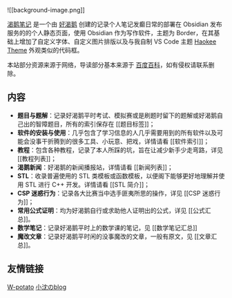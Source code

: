 ![[background-image.png]]

[渴鹅笔记](https://publish.obsidian.md/haokee-note/) 是一个由 [好渴鹅](https://www.luogu.com.cn/user/661980) 创建的记录个人笔记发癫日常的部署在 Obsidian 发布服务的的个人静态页面，使用 Obsidian 作为写作软件，主题为 Border，在其基础上增加了自定义字体、自定义图片排版以及与我自制 VS Code 主题 [Haokee Theme](https://marketplace.visualstudio.com/items?itemName=haokee.haokee-theme) 外观类似的代码框。

本站部分资源来源于网络，导读部分基本来源于 [百度百科](https://baike.baidu.com/)，如有侵权请联系删除。

## 内容

- **题目与题解**：记录好渴鹅平时考试、模拟赛或是刷题时留下的题解或好渴鹅自己出的智障题目，所有的索引保存在 [[题目标签]]；
- **软件的安装与使用**：几乎包含了学习信息的人几乎需要用到的所有软件以及可能会没事干折腾到的很多工具、小玩意、把戏，详情请看 [[软件索引]]；
- **教程**：包含各种教程，记录了本人所踩的坑，旨在让减少新手少走弯路，详见 [[教程列表]]；
- **渴鹅新闻**：好渴鹅的新闻播报站，详情请看 [[新闻列表]]；
- **STL**：收录普遍使用的 STL 类模板或函数模板，以便阁下能够更好地理解并使用 STL 进行 C++ 开发。详情请看 [[STL 简介]]；
- **CSP 迷惑行为**：记录各大比赛当中选手匪夷所思的操作，详见 [[CSP 迷惑行为]]；
- **常用公式证明**：均为好渴鹅自行或求助他人证明出的公式，详见 [[公式汇总]]。
- **数学笔记**：记录好渴鹅平时上的数学课的笔记，见 [[数学笔记汇总]]
- **魔改文章**：记录好渴鹅平时闲的没事魔改的文章，一般有原文，见 [[文章汇总]]。

## 友情链接

[W-potato](https://www.cnblogs.com/GenesisCrystal) [小沈のblog](https://publish.obsidian.md/xiaoshen-blog)